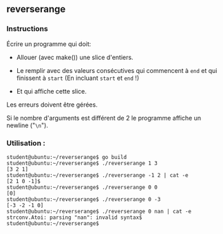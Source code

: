 ## reverserange

### Instructions

Écrire un programme qui doit:

- Allouer (avec make()) une slice d'entiers.

- Le remplir avec des valeurs consécutives qui commencent à `end` et qui finissent à `start` (En incluant `start` et `end` !)

- Et qui affiche cette slice.

Les erreurs doivent être gérées.

Si le nombre d'arguments est différent de 2 le programme affiche un newline ("`\n`").

### Utilisation :

```console
student@ubuntu:~/reverserange$ go build
student@ubuntu:~/reverserange$ ./reverserange 1 3
[3 2 1]
student@ubuntu:~/reverserange$ ./reverserange -1 2 | cat -e
[2 1 0 -1]$
student@ubuntu:~/reverserange$ ./reverserange 0 0
[0]
student@ubuntu:~/reverserange$ ./reverserange 0 -3
[-3 -2 -1 0]
student@ubuntu:~/reverserange$ ./reverserange 0 nan | cat -e
strconv.Atoi: parsing "nan": invalid syntax$
student@ubuntu:~/reverserange$
```
